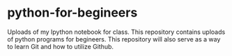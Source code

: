 # python-for-begineers
Uploads of my Ipython notebook for class.
This repository contains uploads of python programs for begineers.  This repository will also serve as a way to learn Git and how to utilize Github.
